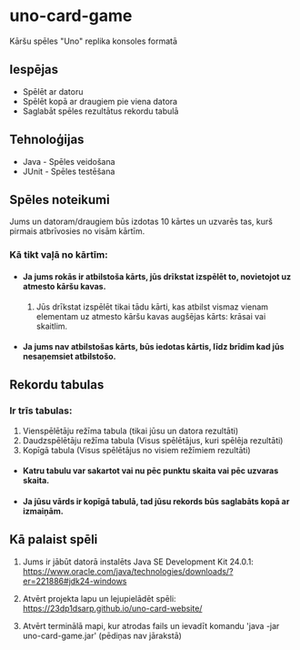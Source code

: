 # uno-card-game
Kāršu spēles "Uno" replika konsoles formatā

## Iespējas

- Spēlēt ar datoru
- Spēlēt kopā ar draugiem pie viena datora
- Saglabāt spēles rezultātus rekordu tabulā

## Tehnoloģijas

- Java - Spēles veidošana
- JUnit - Spēles testēšana

## Spēles noteikumi

Jums un datoram/draugiem būs izdotas 10 kārtes un uzvarēs tas, kurš pirmais atbrīvosies no visām kārtīm.

### Kā tikt vaļā no kārtīm:

- #### Ja jums rokās ir atbilstoša kārts, jūs drīkstat izspēlēt to, novietojot uz atmesto kāršu kavas.

    1. Jūs drīkstat izspēlēt tikai tādu kārti, kas atbilst vismaz vienam elementam uz atmesto kāršu kavas augšējas kārts: krāsai vai skaitlim.
   

- #### Ja jums nav atbilstošas kārts, būs iedotas kārtis, līdz brīdim kad jūs nesaņemsiet atbilstošo.


## Rekordu tabulas

### Ir trīs tabulas:

   1. Vienspēlētāju režīma tabula (tikai jūsu un datora rezultāti)
   2. Daudzspēlētāju režīma tabula (Visus spēlētājus, kuri spēlēja rezultāti)
   3. Kopīgā tabula (Visus spēlētājus no visiem režīmiem rezultāti)

- #### Katru tabulu var sakartot vai nu pēc punktu skaita vai pēc uzvaras skaita.

- #### Ja jūsu vārds ir kopīgā tabulā, tad jūsu rekords būs saglabāts kopā ar izmaiņām.


## Kā palaist spēli

1. Jums ir jābūt datorā instalēts Java SE Development Kit 24.0.1: https://www.oracle.com/java/technologies/downloads/?er=221886#jdk24-windows

2. Atvērt projekta lapu un lejupielādēt spēli: https://23dp1dsarp.github.io/uno-card-website/

3. Atvērt terminālā mapi, kur atrodas fails un ievadīt komandu 'java -jar uno-card-game.jar' (pēdiņas nav jārakstā)


    
